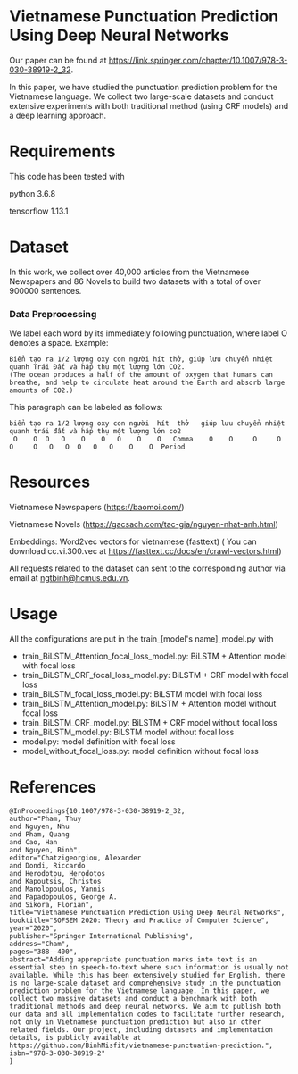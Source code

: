 # Vietnamese Punctuation Prediction Using Deep Neural Networks

Our paper can be found at https://link.springer.com/chapter/10.1007/978-3-030-38919-2_32.

In this paper, we have studied the punctuation prediction problem for the Vietnamese language. We collect two large-scale datasets and conduct extensive experiments with both traditional method (using CRF models) and a deep learning approach.

# Requirements
This code has been tested with 

python 3.6.8

tensorflow 1.13.1

# Dataset

In this work, we collect over 40,000 articles from the Vietnamese Newspapers and 86 Novels to build two datasets with a total of over 900000 sentences.

### Data Preprocessing
We label each word by its immediately following punctuation, where label O denotes a space. Example:
```
Biển tạo ra 1/2 lượng oxy con người hít thở, giúp lưu chuyển nhiệt quanh Trái Đất và hấp thụ một lượng lớn CO2.
(The ocean produces a half of the amount of oxygen that humans can breathe, and help to circulate heat around the Earth and absorb large amounts of CO2.)
```
This paragraph can be labeled as follows:
```
biển tạo ra 1/2 lượng oxy con người  hít  thở   giúp lưu chuyển nhiệt quanh trái đất và hấp thụ một lượng lớn co2
 O    O  O   O    O    O   O    O    O   Comma    O    O     O     O     O     O   O   O  O   O   O    O    O  Period 
```
# Resources
Vietnamese Newspapers (https://baomoi.com/)

Vietnamese Novels (https://gacsach.com/tac-gia/nguyen-nhat-anh.html)

Embeddings: Word2vec vectors for vietnamese (fasttext) ( You can download cc.vi.300.vec at https://fasttext.cc/docs/en/crawl-vectors.html)

All requests related to the dataset can sent to the corresponding author via email at ngtbinh@hcmus.edu.vn.

# Usage
All the configurations are put in the train_[model's name]_model.py with
 - train_BiLSTM_Attention_focal_loss_model.py: BiLSTM + Attention model with focal loss
 - train_BiLSTM_CRF_focal_loss_model.py: BiLSTM + CRF model with focal loss
 - train_BiLSTM_focal_loss_model.py: BiLSTM model with focal loss
 - train_BiLSTM_Attention_model.py: BiLSTM + Attention model without focal loss
 - train_BiLSTM_CRF_model.py: BiLSTM + CRF model without focal loss
 - train_BiLSTM_model.py: BiLSTM model without focal loss
 - model.py: model definition with focal loss
 - model_without_focal_loss.py: model definition without focal loss
 
 # References
 ```
@InProceedings{10.1007/978-3-030-38919-2_32,
author="Pham, Thuy
and Nguyen, Nhu
and Pham, Quang
and Cao, Han
and Nguyen, Binh",
editor="Chatzigeorgiou, Alexander
and Dondi, Riccardo
and Herodotou, Herodotos
and Kapoutsis, Christos
and Manolopoulos, Yannis
and Papadopoulos, George A.
and Sikora, Florian",
title="Vietnamese Punctuation Prediction Using Deep Neural Networks",
booktitle="SOFSEM 2020: Theory and Practice of Computer Science",
year="2020",
publisher="Springer International Publishing",
address="Cham",
pages="388--400",
abstract="Adding appropriate punctuation marks into text is an essential step in speech-to-text where such information is usually not available. While this has been extensively studied for English, there is no large-scale dataset and comprehensive study in the punctuation prediction problem for the Vietnamese language. In this paper, we collect two massive datasets and conduct a benchmark with both traditional methods and deep neural networks. We aim to publish both our data and all implementation codes to facilitate further research, not only in Vietnamese punctuation prediction but also in other related fields. Our project, including datasets and implementation details, is publicly available at https://github.com/BinhMisfit/vietnamese-punctuation-prediction.",
isbn="978-3-030-38919-2"
}
```
